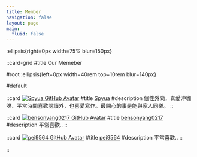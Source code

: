 ```yaml
---
title: Member
navigation: false
layout: page
main:
  fluid: false
---
```


:ellipsis{right=0px width=75% blur=150px}

::card-grid
#title
Our Memeber

#root
:ellipsis{left=0px width=40rem top=10rem blur=140px}

#default

  ::card
  [![Spyua GitHub Avatar](https://github.com/spyua.png)](https://github.com/spyua)
  #title
  [Spyua](https://github.com/spyua)
  #description
  個性外向，喜愛沖咖啡、平常時間喜歡閱讀外，也喜愛寫作。最開心的事是能與家人同樂。
  ::

  ::card
  [![bensonyang0217 GitHub Avatar](https://github.com/bensonyang0217.png)](https://github.com/bensonyang0217)
  #title
  [bensonyang0217](https://github.com/bensonyang0217)
  #description
  平常喜歡..
  ::

  ::card
  [![pei9564 GitHub Avatar](https://github.com/pei9564.png)](https://github.com/pei9564)
  #title
  [pei9564](https://github.com/pei9564)
  #description
  平常喜歡..
  ::


::

